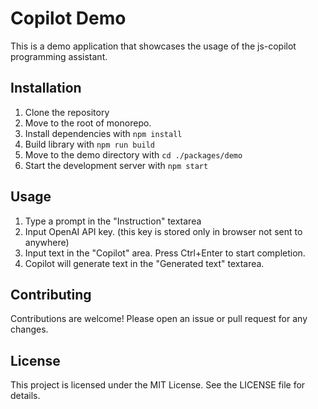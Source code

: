 # Copilot Demo

This is a demo application that showcases the usage of the js-copilot programming assistant.

## Installation

1. Clone the repository
2. Move to the root of monorepo.
3. Install dependencies with `npm install`
4. Build library with `npm run build`
5. Move to the demo directory with `cd ./packages/demo`
6. Start the development server with `npm start`

## Usage

1. Type a prompt in the "Instruction" textarea
2. Input OpenAI API key. (this key is stored only in browser not sent to anywhere)
3. Input text in the "Copilot" area. Press Ctrl+Enter to start completion.
4. Copilot will generate text in the "Generated text" textarea.

## Contributing

Contributions are welcome! Please open an issue or pull request for any changes.

## License

This project is licensed under the MIT License. See the LICENSE file for details.